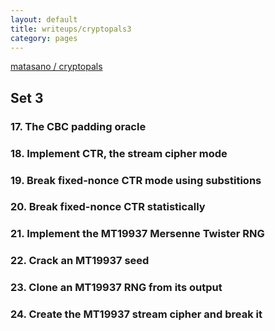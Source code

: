 ```yaml
---
layout: default
title: writeups/cryptopals3
category: pages
---
```


[matasano / cryptopals](http://www.cryptopals.com)

## Set 3 ##

### 17. The CBC padding oracle ###
### 18. Implement CTR, the stream cipher mode ###
### 19. Break fixed-nonce CTR mode using substitions ###
### 20. Break fixed-nonce CTR statistically ###
### 21. Implement the MT19937 Mersenne Twister RNG ###
### 22. Crack an MT19937 seed ###
### 23. Clone an MT19937 RNG from its output ###
### 24. Create the MT19937 stream cipher and break it ###
